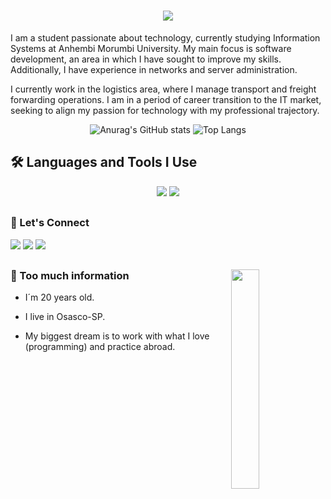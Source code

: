 <h1 align="center">
  <img src="https://readme-typing-svg.demolab.com?font=Fira+Code&weight=600&size=24&pause=1000&color=26B13A&center=true&vCenter=true&random=false&width=435&lines=Hi+world%2C+I'm+Guilherme Barros" />
</h1>

I am a student passionate about technology, currently studying Information Systems at Anhembi Morumbi University. My main focus is software development, an area in which I have sought to improve my skills. Additionally, I have experience in networks and server administration.

I currently work in the logistics area, where I manage transport and freight forwarding operations. I am in a period of career transition to the IT market, seeking to align my passion for technology with my professional trajectory.

<div align="center">
  
![Anurag's GitHub stats](https://github-readme-stats.vercel.app/api?username=Guidln&show_icons=true)
![Top Langs](https://github-readme-stats.vercel.app/api/top-langs/?username=Guidln&hide_progress=true)

</div>

## 🛠️ Languages and Tools I Use
<div align="center">
  <img src="https://skillicons.dev/icons?i=react,bootstrap,html,css,vscode,github,figma,git" />
  <img src="https://skillicons.dev/icons?i=nodejs,python,javascript,c,java,mysql" /><br>
</div>

 ##
 
<div> 
  <h3>🤝 Let's Connect</h3>
  <a href="https://www.instagram.com/guilherme_barros7/" target="_blank"><img src="https://img.shields.io/badge/-Instagram-%23E4405F?style=for-the-badge&logo=instagram&logoColor=white" target="_blank"></a>
  <a href = "mailto:gbarrostoledobatista2004@gmail.com"><img src="https://img.shields.io/badge/-Gmail-%23333?style=for-the-badge&logo=gmail&logoColor=white" target="_blank"></a>
  <a href="https://www.linkedin.com/in/guilherme-barros-t-batista-8756341b1/" target="_blank"><img src="https://img.shields.io/badge/-LinkedIn-%230077B5?style=for-the-badge&logo=linkedin&logoColor=white" target="_blank"></a> 
</div>

##
<div>
  <img src="https://user-images.githubusercontent.com/89788120/167628634-549d2bdd-609e-4275-85af-1e1974da64ca.gif" width="30%" align="right" />
 <h3> 📄 Too much information</h3>
 
  - I´m 20 years old.

  - I live in Osasco-SP.

  - My biggest dream is to work with what I love (programming) and practice abroad.
 </div>
